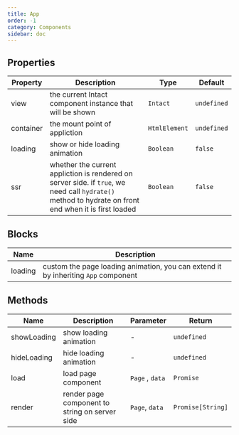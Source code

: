 ```yaml
---
title: App
order: -1
category: Components
sidebar: doc
---
```


## Properties

| Property | Description | Type | Default |
| --- | --- | --- | --- |
| view | the current Intact component instance that will be shown | `Intact` | `undefined` |
| container | the mount point of appliction | `HtmlElement` | `undefined` |
| loading | show or hide loading animation | `Boolean` | `false` |
| ssr | whether the current appliction is rendered on server side. if `true`, we need call `hydrate()` method to hydrate on front end when it is first loaded | `Boolean` | `false` |

## Blocks

| Name | Description |
| --- | --- |
| loading | custom the page loading animation, you can extend it by inheriting `App` component |

## Methods

| Name | Description | Parameter | Return |
| --- | --- | --- | --- |
| showLoading | show loading animation | - | `undefined` |
| hideLoading | hide loading animation | - | `undefined` |
| load | load page component | `Page` , `data` | `Promise` |
| render | render page component to string on server side | `Page`, `data` | `Promise[String]` |
